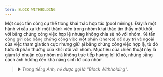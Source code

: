 ```yaml
---
term: BLOCK WITHHOLDING
---
```


Một cuộc tấn công cụ thể trong khai thác hợp tác (pool mining). Đây là một hành vi xấu xa khi một thành viên trong nhóm khai thác tìm thấy một khối với bằng chứng công việc hợp lệ nhưng không chia sẻ nó với nhóm. Kẻ tấn công gửi các bằng chứng công việc một phần (shares) để duy trì vẻ ngoài của việc tham gia tích cực nhưng giữ lại bằng chứng công việc hợp lệ, từ đó tước đi phần thưởng của khối đối với nhóm. Mục tiêu của chiến thuật này là giảm lợi nhuận của nhóm mà không trực tiếp hưởng lợi từ nó, nhưng bằng cách ảnh hưởng đến khả năng sinh lời của nhóm.

> ► *Trong tiếng Anh, nó được gọi là "Block Withholding".*